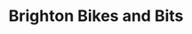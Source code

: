 ---
title: "Brighton Bikes and Bits"
url: /brighton-east/brighton-bikes-and-bits/
shop: Motorrad
---